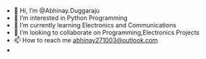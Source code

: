 - 👋 Hi, I’m @Abhinay.Duggaraju
- 👀 I’m interested in Python Programming
- 🌱 I’m currently learning Electronics and Communications
- 💞️ I’m looking to collaborate on Programming,Electronics Projects
- 📫 How to reach me abhinay271003@outlook.com
-                     

<!---
Abhi271003/Abhi271003 is a ✨ special ✨ repository because its `README.md` (this file) appears on your GitHub profile.
You can click the Preview link to take a look at your changes.
--->
